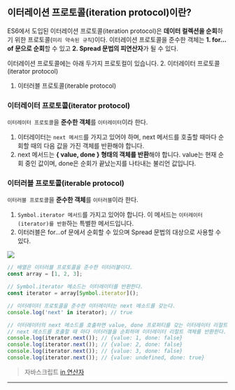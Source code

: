 ## 이터레이션 프로토콜(iteration protocol)이란?
ES6에서 도입된 이터레이션 프로토콜(iteration protocol)은 **데이터 컬렉션을 순회**하기 위한 프로토콜(`미리 약속된 규칙`)이다. 이터레이션 프로토콜을 준수한 객체는 **1. for…of 문으로 순회**할 수 있고 **2. Spread 문법의 피연산자**가 될 수 있다.

이터레이션 프로토콜에는 아래 두가지 프로토컬이 있습니다.
2. 이터레이터 프로토콜(iterator protocol)
1. 이터러블 프로토콜(iterable protocol) 

### 이터레이터 프로토콜(iterator protocol)
`이터레이터 프로토콜`을 **준수한 객체**를 `이터레이터`이라 한다. 

1. 이터레이터는 `next 메서드`를 가지고 있어야 하며, next 메서드를 호출할 때마다 순회할 때의 다음 값을 가진 객체를 반환해야 합니다.
2. next 메서드는 **{ value, done } 형태의 객체를 반환**해야 합니다. value는 현재 순회 중인 값이며, done은 순회가 끝났는지를 나타내는 불리언 값입니다.

### 이터러블 프로토콜(iterable protocol) 
`이터러블 프로토콜`을 **준수한 객체**를 `이터러블`이라 한다. 

1. `Symbol.iterator 메서드`를 가지고 있어야 합니다. 이 메서드는 `이터레이터(iterator)를 반환`하는 특별한 메서드입니다. 
2. 이터러블은 for…of 문에서 순회할 수 있으며 Spread 문법의 대상으로 사용할 수 있다.


![](https://velog.velcdn.com/images/boyeon_jeong/post/a815ff41-042f-433d-8ff1-2b9592162cc4/image.png)

```javascript
// 배열은 이터러블 프로토콜을 준수한 이터러블이다.
const array = [1, 2, 3];

// Symbol.iterator 메소드는 이터레이터를 반환한다.
const iterator = array[Symbol.iterator]();

// 이터레이터 프로토콜을 준수한 이터레이터는 next 메소드를 갖는다.
console.log('next' in iterator); // true

// 이터레이터의 next 메소드를 호출하면 value, done 프로퍼티를 갖는 이터레이터 리절트 객체를 반환한다.
// next 메소드를 호출할 때 마다 이터러블을 순회하며 이터레이터 리절트 객체를 반환한다.
console.log(iterator.next()); // {value: 1, done: false}
console.log(iterator.next()); // {value: 2, done: false}
console.log(iterator.next()); // {value: 3, done: false}
console.log(iterator.next()); // {value: undefined, done: true}
```

> 자바스크립트 [in 연산자](https://developer.mozilla.org/ko/docs/Web/JavaScript/Reference/Operators/in)


---
